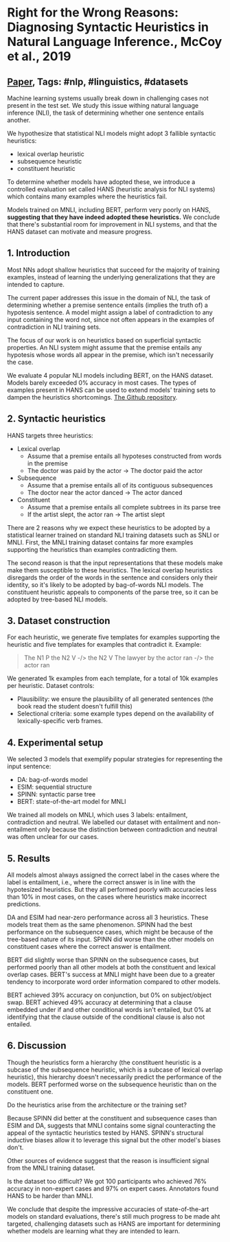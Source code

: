 # Right for the Wrong Reasons: Diagnosing Syntactic Heuristics in Natural Language Inference., McCoy et al., 2019

## [Paper](https://arxiv.org/abs/1902.01007), Tags: \#nlp, \#linguistics, \#datasets

Machine learning systems usually break down in challenging cases not present in the test set. We study this issue withing natural language inference (NLI), the task of determining whether one sentence entails another.

We hypothesize that statistical NLI models might adopt 3 fallible syntactic heuristics:

* lexical overlap heuristic
* subsequence heuristic
* constituent heuristic

To determine whether models have adopted these, we introduce a controlled evaluation set called HANS (heuristic analysis for NLI systems) which contains many examples where the heuristics fail.

Models trained on MNLI, including BERT, perform very poorly on HANS, **suggesting that they have indeed adopted these heuristics.** We conclude that there's substantial room for improvement in NLI systems, and that the HANS dataset can motivate and measure progress.

## 1. Introduction

Most NNs adopt shallow heuristics that succeed for the majority of training examples, instead of learning the underlying generalizations that they are intended to capture.

The current paper addresses this issue in the domain of NLI, the task of determining whether a premise sentence entails (implies the truth of) a hypotesis sentence. A model might assign a label of contradiction to any input containing the word not, since not often appears in the examples of contradiction in NLI training sets.

The focus of our work is on heuristics based on superficial syntactic properties. An NLI system might assume that the premise entails any hypotesis whose words all appear in the premise, which isn't necessarily the case.

We evaluate 4 popular NLI models including BERT, on the HANS dataset. Models barely exceeded 0% accuracy in most cases. The types of examples present in HANS can be used to extend models' training sets to dampen the heuristics shortcomings. [The Github repository](https://github.com/tommccoy1/hans).

## 2. Syntactic heuristics

HANS targets three heuristics:

* Lexical overlap
    - Assume that a premise entails all hypoteses constructed from words in the premise
    - The doctor was paid by the actor -> The doctor paid the actor
* Subsequence
    - Assume that a premise entails all of its contiguous subsequences
    - The doctor near the actor danced -> The actor danced
* Constituent
    - Assume that a premise entails all complete subtrees in its parse tree
    - If the artist slept, the actor ran -> The artist slept

There are 2 reasons why we expect these heuristics to be adopted by a statistical learner trained on standard NLI training datasets such as SNLI or MNLI. First, the MNLI training dataset contains far more examples supporting the heuristics than examples contradicting them.

The second reason is that the input representations that these models make make them susceptible to these heuristics. The lexical overlap heuristics disregards the order of the words in the sentence and considers only their identity, so it's likely to be adopted by bag-of-words NLI models. The constituent heuristic appeals to components of the parse tree, so it can be adopted by tree-based NLI models.

## 3. Dataset construction

For each heuristic, we generate five templates for examples supporting the heuristic and five templates for examples that contradict it. Example:

> The N1 P the N2 V -/> the N2 V
> The lawyer by the actor ran -/> the actor ran

We generated 1k examples from each template, for a total of 10k examples per heuristic. Dataset controls:

* Plausibility: we ensure the plausibility of all generated sentences (the book read the student doesn't fulfill this)
* Selectional criteria: some example types depend on the availability of lexically-specific verb frames.

## 4. Experimental setup

We selected 3 models that exemplify popular strategies for representing the input sentence:

* DA: bag-of-words model
* ESIM: sequential structure
* SPINN: syntactic parse tree
* BERT: state-of-the-art model for MNLI

We trained all models on MNLI, which uses 3 labels: entailment, contradiction and neutral. We labelled our dataset with entailment and non-entailment only because the distinction between contradiction and neutral was often unclear for our cases.

## 5. Results

All models almost always assigned the correct label in the cases where the label is entailment, i.e., where the correct answer is in line with the hypotesized heuristics. But they all performed poorly with accuracies less than 10% in most cases, on the cases where heuristics make incorrect predictions.

DA and ESIM had near-zero performance across all 3 heuristics. These models treat them as the same phenomenon. SPINN had the best performance on the subsequence cases, which might be because of the tree-based nature of its input. SPINN did worse than the other models on constituent cases where the correct answer is entailment.

BERT did slightly worse than SPINN on the subsequence cases, but performed poorly than all other models at both the constituent and lexical overlap cases. BERT's success at MNLI might have been due to a greater tendency to incorporate word order information compared to other models.

BERT achieved 39% accuracy on conjunction, but 0% on subject/object swap. BERT achieved 49% accuracy at determining that a clause embedded under if and other conditional words isn't entailed, but 0% at identifying that the clause outside of the conditional clause is also not entailed.

## 6. Discussion

Though the heuristics form a hierarchy (the constituent heuristic is a subcase of the subsequence heuristic, which is a subcase of lexical overlap heuristic), this hierarchy doesn't necessarily predict the performance of the models. BERT performed worse on the subsequence heuristic than on the constituent one.

Do the heuristics arise from the architecture or the training set?

Because SPINN did better at the constituent and subsequence cases than ESIM and DA, suggests that MNLI contains some signal counteracting the appeal of the syntactic heuristics tested by HANS. SPINN's structural inductive biases allow it to leverage this signal but the other model's biases don't.

Other sources of evidence suggest that the reason is insufficient signal from the MNLI training dataset.

Is the dataset too difficult? We got 100 participants who achieved 76% accuracy in non-expert cases and 97% on expert cases. Annotators found HANS to be harder than MNLI.

We conclude that despite the impressive accuracies of state-of-the-art models on standard evaluations, there's still much progress to be made aht targeted, challenging datasets such as HANS are important for determining whether models are learning what they are intended to learn.